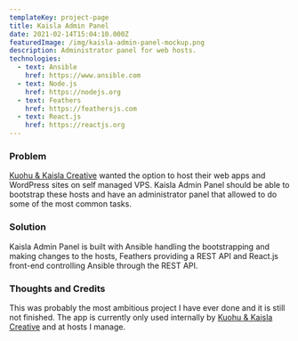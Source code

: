 ```yaml
---
templateKey: project-page
title: Kaisla Admin Panel
date: 2021-02-14T15:04:10.000Z
featuredImage: /img/kaisla-admin-panel-mockup.png
description: Administrator panel for web hosts.
technologies:
  - text: Ansible
    href: https://www.ansible.com
  - text: Node.js
    href: https://nodejs.org
  - text: Feathers
    href: https://feathersjs.com
  - text: React.js
    href: https://reactjs.org
---
```


### Problem

[Kuohu & Kaisla Creative](https://kuohukaisla.com) wanted the option to host their web apps and WordPress sites on self managed VPS. Kaisla Admin Panel should be able to bootstrap these hosts and have an administrator panel that allowed to do some of the most common tasks.

### Solution

Kaisla Admin Panel is built with Ansible handling the bootstrapping and making changes to the hosts, Feathers providing a REST API and React.js front-end controlling Ansible through the REST API.

### Thoughts and Credits

This was probably the most ambitious project I have ever done and it is still not finished. The app is currently only used internally by [Kuohu & Kaisla Creative](https://kuohukaisla.com) and at hosts I manage.
